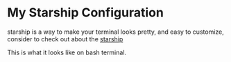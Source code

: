 # My Starship Configuration

starship is a way to make your terminal looks pretty, and easy to customize, consider to check out about the [starship](https://starship.rs/)

This is what it looks like on bash terminal.
